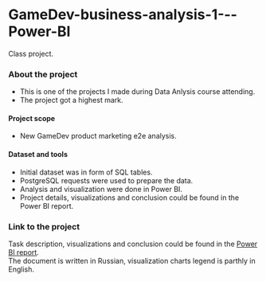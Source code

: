 # GameDev-business-analysis-1---Power-BI
Class project.

### About the project  
- This is one of the projects I made during Data Anlysis course attending.
- The project got a highest mark. 
#### Project scope
- New GameDev product marketing e2e analysis.
#### Dataset and tools
- Initial dataset was in form of SQL tables. 
- PostgreSQL requests were used to prepare the data. 
- Analysis and visualization were done in Power BI.  
- Project details, visualizations and conclusion could be found in the Power BI report.  


### Link to the project  
Task description, visualizations and conclusion could be found in the [Power BI report](https://github.com/realseich/GameDev-business-analysis---Power-BI/blob/main/Module%2025%2C%20GameDev%2C%20segmentation%2C%20cohorts%2C%20ed6c.pdf).  
The document is written in Russian, visualization charts legend is parthly in English. 

